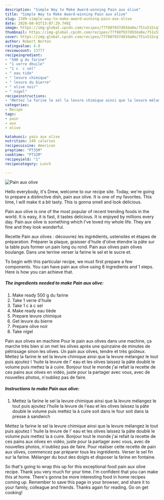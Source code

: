 ```yaml
---
description: "Simple Way to Make Award-winning Pain aux olive"
title: "Simple Way to Make Award-winning Pain aux olive"
slug: 2109-simple-way-to-make-award-winning-pain-aux-olive
date: 2020-08-01T13:07:29.749Z
image: https://img-global.cpcdn.com/recipes/77f88f937d93da0e/751x532cq70/pain-aux-olive-photo-principale-de-la-recette.jpg
thumbnail: https://img-global.cpcdn.com/recipes/77f88f937d93da0e/751x532cq70/pain-aux-olive-photo-principale-de-la-recette.jpg
cover: https://img-global.cpcdn.com/recipes/77f88f937d93da0e/751x532cq70/pain-aux-olive-photo-principale-de-la-recette.jpg
author: Robert Norton
ratingvalue: 4.8
reviewcount: 13777
recipeingredient:
- "500 g du farine"
- "1 verre dhuile"
- "1 c  c sel"
- " eau tide"
- " levure chimique"
- " levure du bierre"
- " olive noir"
- " nigel"
recipeinstructions:
- "Mettez la farine le sel la levure chimique ainsi que la levure mélangez le tout puis ajoutez l&#39;huile la levure de l&#39;eau et les olives laissez la pâte doublé le volume puis mettez la à cuire soit dans le four soit dans la presse à sandwich"
categories:
- Recipe
tags:
- pain
- aux
- olive

katakunci: pain aux olive 
nutrition: 249 calories
recipecuisine: American
preptime: "PT35M"
cooktime: "PT32M"
recipeyield: "1"
recipecategory: Lunch

---
```



![Pain aux olive](https://img-global.cpcdn.com/recipes/77f88f937d93da0e/751x532cq70/pain-aux-olive-photo-principale-de-la-recette.jpg)

Hello everybody, it's Drew, welcome to our recipe site. Today, we're going to prepare a distinctive dish, pain aux olive. It is one of my favorites. This time, I will make it a bit tasty. This is gonna smell and look delicious.

Pain aux olive is one of the most popular of recent trending foods in the world. It is easy, it is fast, it tastes delicious. It is enjoyed by millions every day. Pain aux olive is something which I've loved my whole life. They are fine and they look wonderful.

Recette Pain aux olives : découvrez les ingrédients, ustensiles et étapes de préparation. Préparer la plaque, graisser d&#39;huile d&#39;olive étendre la pâte sur la table puis former un pain long ou rond. Pain aux olives pain olives boulange. Dans une terrine verser la farine le sel et le sucre et.


To begin with this particular recipe, we must first prepare a few components. You can have pain aux olive using 8 ingredients and 1 steps. Here is how you can achieve that.

<!--inarticleads1-->

##### The ingredients needed to make Pain aux olive:

1. Make ready 500 g du farine
1. Take 1 verre d&#39;huile
1. Take 1 c à c sel
1. Make ready  eau tiède
1. Prepare  levure chimique
1. Get  levure du bierre
1. Prepare  olive noir
1. Take  nigel


Pain aux olives en machine Pour le pain aux olives dans une machine, ça marche très bien si on met les olives après une quinzaine de minutes de pétrissage sinon les olives. Un pain aux olives, tendre et très goûteux. Mettez la farine le sel la levure chimique ainsi que la levure mélangez le tout puis ajoutez l &#39;huile la levure de l&#39; eau et les olives laissez la pâte doublé le volume puis mettez la à cuire. Bonjour tout le monde j&#39;ai refait la recette de ces pains aux olives en vidéo, juste pour la partager avec vous, avec de nouvelles photos, n&#39;oubliez pas de faire. 

<!--inarticleads2-->

##### Instructions to make Pain aux olive:

1. Mettez la farine le sel la levure chimique ainsi que la levure mélangez le tout puis ajoutez l&#39;huile la levure de l&#39;eau et les olives laissez la pâte doublé le volume puis mettez la à cuire soit dans le four soit dans la presse à sandwich


Mettez la farine le sel la levure chimique ainsi que la levure mélangez le tout puis ajoutez l &#39;huile la levure de l&#39; eau et les olives laissez la pâte doublé le volume puis mettez la à cuire. Bonjour tout le monde j&#39;ai refait la recette de ces pains aux olives en vidéo, juste pour la partager avec vous, avec de nouvelles photos, n&#39;oubliez pas de faire. Pour réaliser cette recette de pain aux olives, commencez par préparer tous les ingrédients. Verser le sel fin sur la farine. Mélanger du bout des doigts et disposer la farine en fontaine. 

So that's going to wrap this up for this exceptional food pain aux olive recipe. Thank you very much for your time. I'm confident that you can make this at home. There's gonna be more interesting food in home recipes coming up. Remember to save this page in your browser, and share it to your family, colleague and friends. Thanks again for reading. Go on get cooking!
